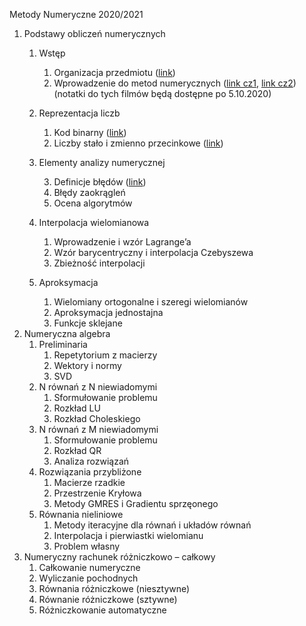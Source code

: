 Metody Numeryczne 2020/2021

1. Podstawy obliczeń numerycznych
    1. Wstęp
       
       1. Organizacja przedmiotu ([link](https://youtu.be/BbF2uweWq28))
       2. Wprowadzenie do metod numerycznych ([link cz1](https://youtu.be/lDk0likNLbE), [link cz2](https://youtu.be/IoZVOLLZRoo)) (notatki do tych filmów będą dostępne po 5.10.2020)
    3. Reprezentacja liczb
       
       1. Kod binarny ([link](https://youtu.be/NXbW3B5rJug))
       2. Liczby stało i zmienno przecinkowe ([link](https://youtu.be/cOyK6fr1n68))
    3. Elementy analizy numerycznej
       
       3. Definicje błędów ([link](https://youtu.be/2C5XS-yOgHk))
       4. Błędy zaokrągleń
       4. Ocena algorytmów 

   1. Interpolacja wielomianowa
      1. Wprowadzenie i wzór Lagrange’a
      2. Wzór barycentryczny i interpolacja Czebyszewa
      3. Zbieżność interpolacji
   2. Aproksymacja
        1. Wielomiany ortogonalne i szeregi wielomianów
        2. Aproksymacja jednostajna
        3. Funkcje sklejane
1. Numeryczna algebra 
   1. Preliminaria
      1. Repetytorium z macierzy
      2. Wektory i normy
      3. SVD
   2. N równań z N niewiadomymi
      1. Sformułowanie problemu
      2. Rozkład LU
      3. Rozkład Choleskiego
   3. N równań z M niewiadomymi
      1. Sformułowanie problemu
      2. Rozkład QR
      3. Analiza rozwiązań
   4. Rozwiązania przybliżone
      1. Macierze rzadkie
      2. Przestrzenie Kryłowa
      3. Metody GMRES i Gradientu sprzęonego
   5. Równania nieliniowe 
      1. Metody iteracyjne dla równań i układów równań
      2. Interpolacja i pierwiastki wielomianu
      3. Problem własny
2. Numeryczny rachunek różniczkowo – całkowy
   1. Całkowanie numeryczne
   2. Wyliczanie pochodnych
   3. Równania różniczkowe (niesztywne)
   4. Równanie różniczkowe (sztywne)
   5. Różniczkowanie automatyczne

